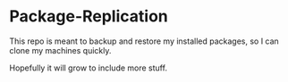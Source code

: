 Package-Replication
====================

This repo is meant to backup and restore my installed packages, so I can clone my machines quickly. 

Hopefully it will grow to include more stuff.
